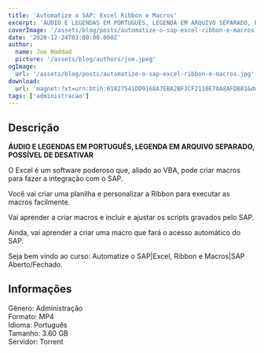 ```yaml
---
title: 'Automatize o SAP: Excel Ribbon e Macros'
excerpt: 'ÁUDIO E LEGENDAS EM PORTUGUÊS, LEGENDA EM ARQUIVO SEPARADO, POSSÍVEL DE DESATIVAR   O Excel é um software poderoso que, aliado ao VBA, pode criar macros para fazer a integração com o SAP.  Você vai criar uma planilha e personalizar a Ribbon para executar as macros'
coverImage: '/assets/blog/posts/automatize-o-sap-excel-ribbon-e-macros.jpg'
date: '2020-12-24T03:00:00.000Z'
author:
  name: Joe Haddad
  picture: '/assets/blog/authors/joe.jpeg'
ogImage:
  url: '/assets/blog/posts/automatize-o-sap-excel-ribbon-e-macros.jpg'
download:
  url: 'magnet:?xt=urn:btih:01827541DD9168A7EBA2BF3CF2110E70A8AFDB81&dn=Automatize%20o%20SAPExcel%2c%20Ribbon%20e%20MacrosSAP%20AbertoFechado&tr=udp%3a%2f%2ftracker.openbittorrent.com%3a1337%2fannounce&tr=udp%3a%2f%2ftracker.opentrackr.org%3a1337%2fannounce'
tags: ['administracao']
---
```

<h2>Descrição</h2>
<p></p><p><strong>ÁUDIO E LEGENDAS EM PORTUGUÊS, LEGENDA EM ARQUIVO SEPARADO, POSSÍVEL DE DESATIVAR</strong></p><p>O Excel é um software poderoso que, aliado ao VBA, pode criar macros para fazer a integração com o SAP.</p><p>Você vai criar uma planilha e personalizar a Ribbon para executar as macros facilmente.</p><p>Vai aprender a criar macros e incluir e ajustar os scripts gravados pelo SAP.</p><p>Ainda, vai aprender a criar uma macro que fará o acesso automático do SAP.</p><p>Seja bem vindo ao curso: Automatize o SAP|Excel, Ribbon e Macros|SAP Aberto/Fechado.</p><h2>Informações</h2><p>Gênero: Administração<br/>Formato: MP4<br/>Idioma: Português<br/>Tamanho: 3.60 GB<br/>Servidor: Torrent</p>